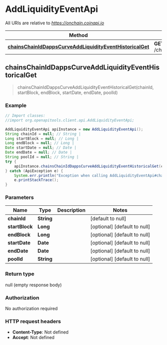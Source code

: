# AddLiquidityEventApi

All URIs are relative to *https://onchain.coinapi.io*

Method | HTTP request | Description
------------- | ------------- | -------------
[**chainsChainIdDappsCurveAddLiquidityEventHistoricalGet**](AddLiquidityEventApi.md#chainsChainIdDappsCurveAddLiquidityEventHistoricalGet) | **GET** /chains/{chain_id}/dapps/curve/addLiquidityEvent/historical | 



## chainsChainIdDappsCurveAddLiquidityEventHistoricalGet

> chainsChainIdDappsCurveAddLiquidityEventHistoricalGet(chainId, startBlock, endBlock, startDate, endDate, poolId)



### Example

```java
// Import classes:
//import org.openapitools.client.api.AddLiquidityEventApi;

AddLiquidityEventApi apiInstance = new AddLiquidityEventApi();
String chainId = null; // String | 
Long startBlock = null; // Long | 
Long endBlock = null; // Long | 
Date startDate = null; // Date | 
Date endDate = null; // Date | 
String poolId = null; // String | 
try {
    apiInstance.chainsChainIdDappsCurveAddLiquidityEventHistoricalGet(chainId, startBlock, endBlock, startDate, endDate, poolId);
} catch (ApiException e) {
    System.err.println("Exception when calling AddLiquidityEventApi#chainsChainIdDappsCurveAddLiquidityEventHistoricalGet");
    e.printStackTrace();
}
```

### Parameters


Name | Type | Description  | Notes
------------- | ------------- | ------------- | -------------
 **chainId** | **String**|  | [default to null]
 **startBlock** | **Long**|  | [optional] [default to null]
 **endBlock** | **Long**|  | [optional] [default to null]
 **startDate** | **Date**|  | [optional] [default to null]
 **endDate** | **Date**|  | [optional] [default to null]
 **poolId** | **String**|  | [optional] [default to null]

### Return type

null (empty response body)

### Authorization

No authorization required

### HTTP request headers

- **Content-Type**: Not defined
- **Accept**: Not defined

